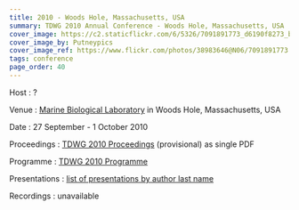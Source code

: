 ```yaml
---
title: 2010 - Woods Hole, Massachusetts, USA
summary: TDWG 2010 Annual Conference - Woods Hole, Massachusetts, USA
cover_image: https://c2.staticflickr.com/6/5326/7091891773_d6190f8273_b.jpg
cover_image_by: Putneypics
cover_image_ref: https://www.flickr.com/photos/38983646@N06/7091891773
tags: conference
page_order: 40
---
```


Host
: ?

Venue
: [Marine Biological Laboratory](http://www.mbl.edu/) in Woods Hole, Massachusetts, USA

Date
: 27 September - 1 October 2010

Proceedings
: [TDWG 2010 Proceedings](https://static.tdwg.org/conferences/2010/tdwg_2010_pre-proceedings.pdf) (provisional) as single PDF

Programme
: [TDWG 2010 Programme](https://static.tdwg.org/conferences/2010/tdwg_2010_programme.pdf)

Presentations
: [list of presentations by author last name](https://static.tdwg.org/conferences/2010/presentations/)

Recordings
: unavailable
